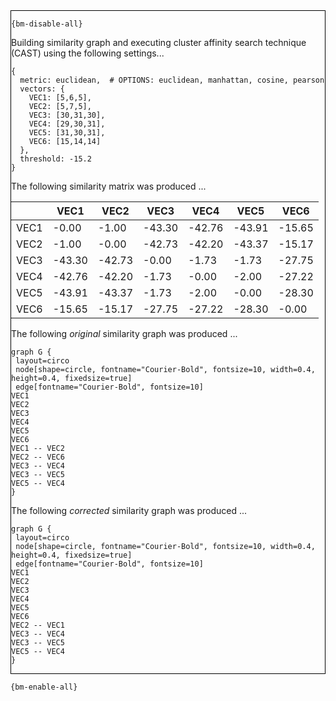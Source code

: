 <div style="border:1px solid black;">

`{bm-disable-all}`

Building similarity graph and executing cluster affinity search technique (CAST) using the following settings...

```
{
  metric: euclidean,  # OPTIONS: euclidean, manhattan, cosine, pearson
  vectors: {
    VEC1: [5,6,5],
    VEC2: [5,7,5],
    VEC3: [30,31,30],
    VEC4: [29,30,31],
    VEC5: [31,30,31],
    VEC6: [15,14,14]
  },
  threshold: -15.2
}

```

The following similarity matrix was produced ...

<table>
<thead><tr>
<th></th>
<th>VEC1</th>
<th>VEC2</th>
<th>VEC3</th>
<th>VEC4</th>
<th>VEC5</th>
<th>VEC6</th>
</tr></thead>
<tbody>
<tr>
<td>VEC1</td>
<td>-0.00</td>
<td>-1.00</td>
<td>-43.30</td>
<td>-42.76</td>
<td>-43.91</td>
<td>-15.65</td>
</tr>
<tr>
<td>VEC2</td>
<td>-1.00</td>
<td>-0.00</td>
<td>-42.73</td>
<td>-42.20</td>
<td>-43.37</td>
<td>-15.17</td>
</tr>
<tr>
<td>VEC3</td>
<td>-43.30</td>
<td>-42.73</td>
<td>-0.00</td>
<td>-1.73</td>
<td>-1.73</td>
<td>-27.75</td>
</tr>
<tr>
<td>VEC4</td>
<td>-42.76</td>
<td>-42.20</td>
<td>-1.73</td>
<td>-0.00</td>
<td>-2.00</td>
<td>-27.22</td>
</tr>
<tr>
<td>VEC5</td>
<td>-43.91</td>
<td>-43.37</td>
<td>-1.73</td>
<td>-2.00</td>
<td>-0.00</td>
<td>-28.30</td>
</tr>
<tr>
<td>VEC6</td>
<td>-15.65</td>
<td>-15.17</td>
<td>-27.75</td>
<td>-27.22</td>
<td>-28.30</td>
<td>-0.00</td>
</tr>
</tbody>
</table>

The following _original_ similarity graph was produced ...

```{dot}
graph G {
 layout=circo
 node[shape=circle, fontname="Courier-Bold", fontsize=10, width=0.4, height=0.4, fixedsize=true]
 edge[fontname="Courier-Bold", fontsize=10]
VEC1
VEC2
VEC3
VEC4
VEC5
VEC6
VEC1 -- VEC2
VEC2 -- VEC6
VEC3 -- VEC4
VEC3 -- VEC5
VEC5 -- VEC4
}
```

The following _corrected_ similarity graph was produced ...

```{dot}
graph G {
 layout=circo
 node[shape=circle, fontname="Courier-Bold", fontsize=10, width=0.4, height=0.4, fixedsize=true]
 edge[fontname="Courier-Bold", fontsize=10]
VEC1
VEC2
VEC3
VEC4
VEC5
VEC6
VEC2 -- VEC1
VEC3 -- VEC4
VEC3 -- VEC5
VEC5 -- VEC4
}
```

</div>

`{bm-enable-all}`

